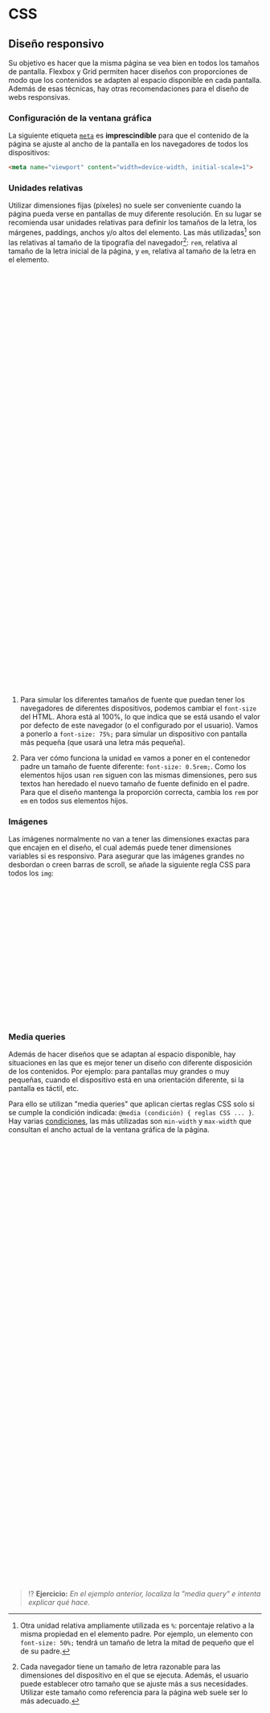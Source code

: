 # CSS
## Diseño responsivo

Su objetivo es hacer que la misma página se vea bien en todos los tamaños de pantalla. Flexbox y Grid permiten hacer diseños con proporciones de modo que los contenidos se adapten al espacio disponible en cada pantalla. Además de esas técnicas, hay otras recomendaciones para el diseño de webs responsivas.

### Configuración de la ventana gráfica

La siguiente etiqueta [`meta`](/tema3/html/metadatos.html#configuraci%C3%B3n-ventana-gr%C3%A1fica) es **imprescindible** para que el contenido de la página se ajuste al ancho de la pantalla en los navegadores de todos los dispositivos:

```html
<meta name="viewport" content="width=device-width, initial-scale=1">
```

### Unidades relativas

Utilizar dimensiones fijas (píxeles) no suele ser conveniente cuando la página pueda verse en pantallas de muy diferente resolución. En su lugar se recomienda usar unidades relativas para definir los tamaños de la letra, los márgenes, paddings, anchos y/o altos del elemento. Las más utilizadas[^1] son las relativas al tamaño de la tipografía del navegador[^2]: `rem`, relativa al tamaño de la letra inicial de la página, y `em`, relativa al tamaño de la letra en el elemento.

<div class="codepen" data-prefill data-height="450" data-default-tab="css,result" data-theme-id="light" data-editable="true" style="opacity:0">
  <pre data-lang="html">&lt;body>
&lt;section class="container">
  &lt;aside class="flota">&lt;/aside>
  &lt;p>Este contenedor está utilizando unidades &lt;strong>rem&lt;/strong> para definir los tamaños de letras, márgenes, paddings, altos y anchos.&lt;/p>
  &lt;p>Si cambiamos el tamaño de la fuente, este contenedor modifica sus tamaños en la misma proporción. Cuando esta página se vea en pantallas grandes seguirá el tamaño de fuente configurado en el dispositivo que tendrá un valor razonable para su legibilidad. Lo mismo ocurrirá con pantallas más pequeñas que la actual.&lt;/p>
&lt;/section>
&lt;section class="pixels">
  &lt;aside class="flota">&lt;/aside>
  &lt;p>Este contenedor está utilizando unidades de &lt;strong>píxeles&lt;/strong> para definir los tamaños de letras, márgenes, paddings, altos y anchos.&lt;/p>
  &lt;p>Si cambiamos el tamaño de la fuente, este contenedor permanece igual con las mismas dimensiones. Eso puede ser interesante cuando se diseña la página para una resolución fija. Pero si esta página se viera en una TV 4K este texto casi no se vería. Y si la página se viera en una pantalla pequeña puede que el texto fuera muy grande y fuera necesario scroll horizontal.&lt;/p>
&lt;/section>
&lt;/body></pre>
  <pre data-lang="css" data-option-autoprefixer="true">html {
  font-family: sans-serif;
  font-size: 100%;
}
.container .flota {
  float: left;
  width: 5rem;
  height: 9rem;
  background-color: green;
  margin-right: 1rem;
  margin-bottom: 1rem;
}
.container {
  width: 20rem;
  border: 5px solid gray;
  padding: 1rem;
  margin: 1rem;
}
.container p {
  margin: 0 0 1rem 0;
}
.pixels .flota {
  float: left;
  width: 80px;
  height: 144px;
  background-color: green;
  margin-right: 16px;
  margin-bottom: 16px;
}
.pixels {
  width: 320px;
  border: 5px solid gray;
  padding: 16px;
  margin: 16px;
}
.pixels p {
  margin: 0 0 16px 0;
  font-size: 16px;
}</pre></div>

1. Para simular los diferentes tamaños de fuente que puedan tener los navegadores de diferentes dispositivos, podemos cambiar el `font-size` del HTML. Ahora está al 100%, lo que indica que se está usando el valor por defecto de este navegador (o el configurado por el usuario). Vamos a ponerlo a `font-size: 75%;` para simular un dispositivo con pantalla más pequeña (que usará una letra más pequeña).

2. Para ver cómo funciona la unidad `em` vamos a poner en el contenedor padre un tamaño de fuente diferente: `font-size: 0.5rem;`. Como los elementos hijos usan `rem` siguen con las mismas dimensiones, pero sus textos han heredado el nuevo tamaño de fuente definido en el padre. Para que el diseño mantenga la proporción correcta, cambia los `rem` por `em` en todos sus elementos hijos.

### Imágenes

Las imágenes normalmente no van a tener las dimensiones exactas para que encajen en el diseño, el cual además puede tener dimensiones variables si es responsivo. Para asegurar que las imágenes grandes no desbordan o creen barras de scroll, se añade la siguiente regla CSS para todos los `img`:

<div class="codepen" data-prefill data-height="350" data-default-tab="css,result" data-theme-id="light" data-editable="true" style="opacity:0">
  <pre data-lang="html">&lt;body>
  &lt;figure>
    &lt;img alt="Imagen grande" src="https://upload.wikimedia.org/wikipedia/commons/c/cf/1_6E9A4589.jpg">
    &lt;figcaption>Imagen más grande que el contenedor&lt;/figcaption>
  &lt;/figure>
&lt;/body></pre>
  <pre data-lang="css" data-option-autoprefixer="true">img {
  max-width: 100%;
  display: block;
}
figure {
  border: 10px solid green;
  width: 15rem;
  text-align: center;
  font-family: sans-serif;
}</pre></div>

### Media queries

Además de hacer diseños que se adaptan al espacio disponible, hay situaciones en las que es mejor tener un diseño con diferente disposición de los contenidos. Por ejemplo: para pantallas muy grandes o muy pequeñas, cuando el dispositivo está en una orientación diferente, si la pantalla es táctil, etc. 

Para ello se utilizan "media queries" que aplican ciertas reglas CSS solo si se cumple la condición indicada: `@media (condición) { reglas CSS ... }`. Hay varias [condiciones](https://developer.mozilla.org/en-US/docs/Web/CSS/Media_Queries/Using_media_queries), las más utilizadas son `min-width` y `max-width` que consultan el ancho actual de la ventana gráfica de la página.

<div class="codepen" data-prefill data-height="350" data-theme-id="light" data-default-tab="css,result" data-editable="true" style="opacity:0">
  <pre data-lang="html">&lt;body>
  &lt;header class="cabecera">Cabecera&lt;/header>
  &lt;article class="contenido">Contenido&lt;/article>
  &lt;aside class="secciones">Secciones del sitio web&lt;/aside>
  &lt;aside class="indice">Índice del contenido&lt;/aside>
  &lt;footer class="pie">Pié de página&lt;/footer>
&lt;/body></pre>
  <pre data-lang="css" data-option-autoprefixer="true">body {
  display: grid;
  grid-template-columns: 2fr 3fr 1fr;
  grid-template-areas:
    "header   header header"
    "sections main   index"
    "footer   footer footer";
  gap: 7px;
  padding: 12px;
  text-align: center;
  font: 12px sans-serif;
}
@media (max-width: 25em) {
  body {
    grid-template-columns: 1fr;
    grid-template-areas:
      "header"
      "sections"
      "index"
      "main"
      "footer";
  }
}
body * {
  padding: 10px;
}
.cabecera {
  background: tomato;
  grid-area: header;
}
.pie {
  background: lightgreen;
  grid-area: footer;
}
.contenido {
  text-align: left;
  background: deepskyblue;
  grid-area: main;
}
.secciones {
  background: gold;
  grid-area: sections;
}
.indice {
  background: hotpink;
  grid-area: index;
}</pre></div>

> ⁉️ **Ejercicio:** _En el ejemplo anterior, localiza la "media query" e intenta explicar qué hace._

[^1]: Otra unidad relativa ampliamente utilizada es `%`: porcentaje relativo a la misma propiedad en el elemento padre. Por ejemplo, un elemento con `font-size: 50%;` tendrá un tamaño de letra la mitad de pequeño que el de su padre.

[^2]: Cada navegador tiene un tamaño de letra razonable para las dimensiones del dispositivo en el que se ejecuta. Además, el usuario puede establecer otro tamaño que se ajuste más a sus necesidades. Utilizar este tamaño como referencia para la página web suele ser lo más adecuado.

